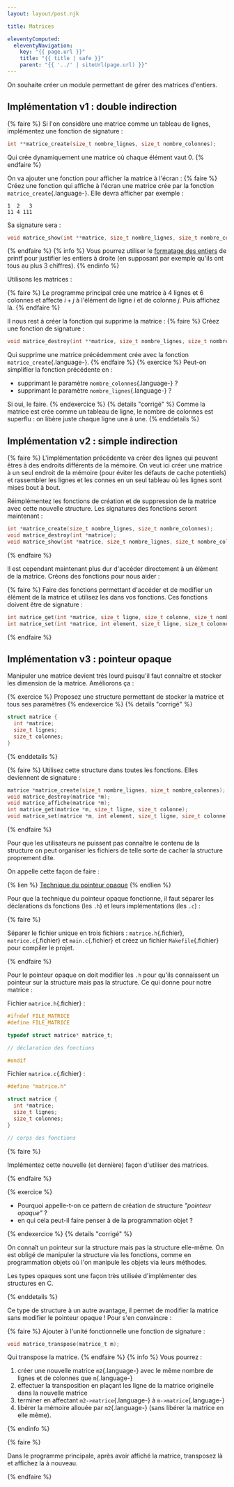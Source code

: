 ```yaml
---
layout: layout/post.njk

title: Matrices

eleventyComputed:
  eleventyNavigation:
    key: "{{ page.url }}"
    title: "{{ title | safe }}"
    parent: "{{ '../' | siteUrl(page.url) }}"
---
```


On souhaite créer un module permettant de gérer des matrices d'entiers.

## Implémentation v1 : double indirection

{% faire %}
Si l'on considère une matrice comme un tableau de lignes, implémentez une fonction de signature :

```c
int **matrice_create(size_t nombre_lignes, size_t nombre_colonnes);
```

Qui crée dynamiquement une matrice où chaque élément vaut 0.
{% endfaire %}

On va ajouter une fonction pour afficher la matrice à l'écran :
{% faire %}
Créez une fonction qui affiche à l'écran une matrice crée par la fonction `matrice_create`{.language-}. Elle devra afficher par exemple :

```
1  2   3
11 4 111
```

Sa signature sera :

```c
void matrice_show(int **matrice, size_t nombre_lignes, size_t nombre_colonnes);
```

{% endfaire %}
{% info %}
Vous pourrez utiliser le [formatage des entiers](https://www.lix.polytechnique.fr/~liberti/public/computing/prog/c/C/FUNCTIONS/format.html) de printf pour justifier les entiers à droite (en supposant par exemple qu'ils ont tous au plus 3 chiffres).
{% endinfo %}

Utilisons les matrices :

{% faire %}
Le programme principal crée une matrice à 4 lignes et 6 colonnes et affecte $i+j$ à l'élément de ligne $i$ et de colonne $j$. Puis affichez là.
{% endfaire %}

Il nous rest à créer la fonction qui supprime la matrice :
{% faire %}
Créez une fonction de signature :

```c
void matrice_destroy(int **matrice, size_t nombre_lignes, size_t nombre_colonnes);
```

Qui supprime une matrice précédemment crée avec la fonction `matrice_create`{.language-}.
{% endfaire %}
{% exercice %}
Peut-on simplifier la fonction précédente en :

- supprimant le paramètre `nombre_colonnes`{.language-} ?
- supprimant le paramètre `nombre_lignes`{.language-} ?

Si oui, le faire.
{% endexercice %}
{% details "corrigé" %}
Comme la matrice est crée comme un tableau de ligne, le nombre de colonnes est superflu : on libère juste chaque ligne une à une.
{% enddetails %}

## Implémentation v2 : simple indirection

{% faire %}
L'implémentation précédente va créer des lignes qui peuvent êtres à des endroits différents de la mémoire. On veut ici créer une matrice à un seul endroit de la mémoire (pour éviter les défauts de cache potentiels) et rassembler les lignes et les connes en un seul tableau où les lignes sont mises bout à bout.

Réimplémentez les fonctions de création et de suppression de la matrice avec cette nouvelle structure. Les signatures des fonctions seront maintenant :

```c
int *matrice_create(size_t nombre_lignes, size_t nombre_colonnes);
void matrice_destroy(int *matrice);
void matrice_show(int *matrice, size_t nombre_lignes, size_t nombre_colonnes);
```

{% endfaire %}

Il est cependant maintenant plus dur d'accéder directement à un élément de la matrice. Créons des fonctions pour nous aider :

{% faire %}
Faire des fonctions permettant d'accéder et de modifier un élément de la matrice et utilisez les dans vos fonctions. Ces fonctions doivent être de signature :

```c
int matrice_get(int *matrice, size_t ligne, size_t colonne, size_t nombre_colonnes);
int matrice_set(int *matrice, int element, size_t ligne, size_t colonne, size_t nombre_colonnes);
```

{% endfaire %}

## Implémentation v3 : pointeur opaque

Manipuler une matrice devient très lourd puisqu'il faut connaître et stocker les dimension de la matrice. Améliorons ça :

{% exercice %}
Proposez une structure permettant de stocker la matrice et tous ses paramètres
{% endexercice %}
{% details "corrigé" %}

```c
struct matrice {
  int *matrice;
  size_t lignes;
  size_t colonnes;
}
```

{% enddetails %}

{% faire %}
Utilisez cette structure dans toutes les fonctions. Elles deviennent de signature :

```c
matrice *matrice_create(size_t nombre_lignes, size_t nombre_colonnes);
void matrice_destroy(matrice *m);
void matrice_affiche(matrice *m);
int matrice_get(matrice *m, size_t ligne, size_t colonne);
void matrice_set(matrice *m, int element, size_t ligne, size_t colonne);
```

{% endfaire %}

Pour que les utilisateurs ne puissent pas connaître le contenu de la structure on peut organiser les fichiers de telle sorte de cacher la structure proprement dite.

On appelle cette façon de faire :

{% lien %}
[Technique du pointeur opaque](https://interrupt.memfault.com/blog/opaque-pointers)
{% endlien %}

Pour que la technique du pointeur opaque fonctionne, il faut séparer les déclarations ds fonctions (les `.h`) et leurs implémentations (les `.c`) :

{% faire %}

Séparer le fichier unique en trois fichiers : `matrice.h`{.fichier}, `matrice.c`{.fichier} et `main.c`{.fichier} et créez un fichier `Makefile`{.fichier} pour compiler le projet.

{% endfaire %}

Pour le pointeur opaque on doit modifier les `.h` pour qu'ils connaissent un pointeur sur la structure mais pas la structure. Ce qui donne pour notre matrice :

Fichier `matrice.h`{.fichier} :

```c
#ifndef FILE_MATRICE
#define FILE_MATRICE

typedef struct matrice* matrice_t;

// déclaration des fonctions

#endif
```

Fichier `matrice.c`{.fichier} :

```c
#define "matrice.h"

struct matrice {
  int *matrice;
  size_t lignes;
  size_t colonnes;
}

// corps des fonctions
```

{% faire %}

Implémentez cette nouvelle (et dernière) façon d'utiliser des matrices.

{% endfaire %}

{% exercice %}

- Pourquoi appelle-t-on ce pattern de création de structure _"pointeur opaque"_ ?
- en qui cela peut-il faire penser à de la programmation objet ?

{% endexercice %}
{% details "corrigé" %}

On connaît un pointeur sur la structure mais pas la structure elle-même. On est obligé de manipuler la structure via les fonctions, comme en programmation objets où l'on manipule les objets via leurs méthodes.

Les types opaques sont une façon très utilisée d'implémenter des structures en C.

{% enddetails %}

Ce type de structure à un autre avantage, il permet de modifier la matrice sans modifier le pointeur opaque ! Pour s'en convaincre :

{% faire %}
Ajouter à l'unité fonctionnelle une fonction de signature :

```c
void matrice_transpose(matrice_t m);
```

Qui transpose la matrice.
{% endfaire %}
{% info %}
Vous pourrez :

1. créer une nouvelle matrice `m2`{.language-} avec le même nombre de lignes et de colonnes que `m`{.language-}
2. effectuer la transposition en plaçant les ligne de la matrice originelle dans la nouvelle matrice
3. terminer en affectant `m2->matrice`{.language-} à `m->matrice`{.language-}
4. libérer la mémoire allouée par `m2`{.language-} (sans libérer la matrice en elle même).

{% endinfo %}

{% faire %}

Dans le programme principale, après avoir affiché la matrice, transposez là et affichez la à nouveau.

{% endfaire %}
